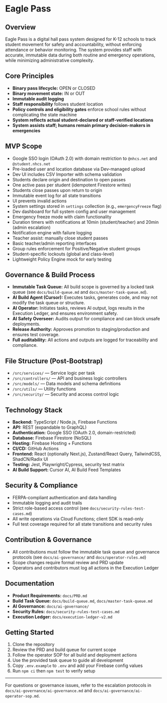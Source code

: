 # Eagle Pass

## Overview
Eagle Pass is a digital hall pass system designed for K-12 schools to track student movement for safety and accountability, without enforcing attendance or behavior monitoring. The system provides staff with accurate, immutable data during both routine and emergency operations, while minimizing administrative complexity.

## Core Principles
- **Binary pass lifecycle:** OPEN or CLOSED
- **Binary movement state:** IN or OUT
- **Immutable audit logging**
- **Staff responsibility** follows student location
- **Policy controls and eligibility gates** enforce school rules without complicating the state machine
- **System reflects actual student-declared or staff-verified locations**
- **System assists staff; humans remain primary decision-makers in emergencies**

## MVP Scope
- Google SSO login (OAuth 2.0) with domain restriction to `@nhcs.net` and `@student.nhcs.net`
- Pre-loaded user and location database via Dev-managed upload
- Dev UI includes CSV Importer with schema validation
- Students declare origin and destination to open passes
- One active pass per student (idempotent Firestore writes)
- Students close passes upon return to origin
- Immutable event log for all state transitions
- UI prevents invalid actions
- System settings stored in `settings` collection (e.g., `emergencyFreeze` flag)
- Dev dashboard for full system config and user management
- Emergency freeze mode with claim functionality
- Duration timers with notifications at 10min (student/teacher) and 20min (admin escalation)
- Notification engine with failure logging
- Teacher assist: manually close student passes
- Basic teacher/admin reporting interfaces
- Group rules enforcement for Positive/Negative student groups
- Student-specific lockouts (global and class-level)
- Lightweight Policy Engine mock for early testing

## Governance & Build Process
- **Immutable Task Queue:** All build scope is governed by a locked task queue (see `docs/build-queue.md` and `docs/master-task-queue.md`).
- **AI Build Agent (Cursor):** Executes tasks, generates code, and may not modify the task queue or structure.
- **AI Operator:** Initiates tasks, reviews AI output, logs results in the Execution Ledger, and ensures environment safety.
- **AI Safety Overseer:** Audits output for compliance and can block unsafe deployments.
- **Release Authority:** Approves promotion to staging/production and ensures test coverage.
- **Full auditability:** All actions and outputs are logged for traceability and compliance.

## File Structure (Post-Bootstrap)
- `/src/services/` — Service logic per task
- `/src/controllers/` — API and business logic controllers
- `/src/models/` — Data models and schema definitions
- `/src/utils/` — Utility functions
- `/src/security/` — Security and access control logic

## Technology Stack
- **Backend:** TypeScript / Node.js, Firebase Functions
- **API:** REST (expandable to GraphQL)
- **Authentication:** Google SSO (OAuth 2.0, domain-restricted)
- **Database:** Firebase Firestore (NoSQL)
- **Hosting:** Firebase Hosting + Functions
- **CI/CD:** GitHub Actions
- **Frontend:** React (optionally Next.js), Zustand/React Query, TailwindCSS, ShadCN/Radix UI
- **Testing:** Jest, Playwright/Cypress, security test matrix
- **AI Build Support:** Cursor AI, AI Build Feed Templates

## Security & Compliance
- FERPA-compliant authentication and data handling
- Immutable logging and audit trails
- Strict role-based access control (see `docs/security-rules-test-cases.md`)
- All write operations via Cloud Functions; client SDK is read-only
- Full test coverage required for all state transitions and security rules

## Contribution & Governance
- All contributions must follow the immutable task queue and governance protocols (see `docs/ai-governance/` and `docs/operator-rules.md`)
- Scope changes require formal review and PRD update
- Operators and contributors must log all actions in the Execution Ledger

## Documentation
- **Product Requirements:** `docs/PRD.md`
- **Build Task Queue:** `docs/build-queue.md`, `docs/master-task-queue.md`
- **AI Governance:** `docs/ai-governance/`
- **Security Rules:** `docs/security-rules-test-cases.md`
- **Execution Ledger:** `docs/execution-ledger-v2.md`

## Getting Started
1. Clone the repository
2. Review the PRD and build queue for current scope
3. Follow the operator SOP for all build and deployment actions
4. Use the provided task queue to guide all development
5. Copy `.env.example` to `.env` and add your Firebase config values
6. Run `npm ci` then `npm test` to verify setup

---
For questions or governance issues, refer to the escalation protocols in `docs/ai-governance/ai-governance.md` and `docs/ai-governance/ai-operator-sop.md`. 
